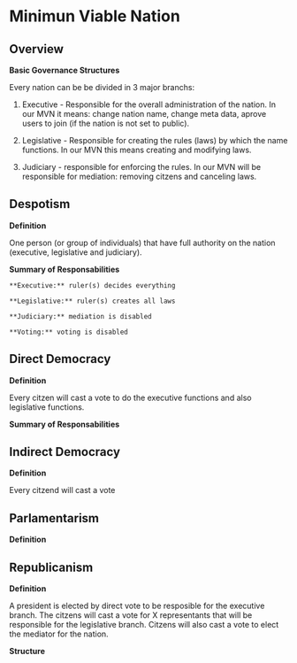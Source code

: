 # Minimun Viable Nation

## Overview

**Basic Governance Structures**

Every nation can be be divided in 3 major branchs:

1. Executive - Responsible for the overall administration of the nation. In our MVN it means: change nation name, change meta data, aprove users to join (if the nation is not set to public).

2. Legislative - Responsible for creating the rules (laws) by which the name functions. In our MVN this means creating and modifying laws.


3. Judiciary - responsible for enforcing the rules. In our MVN will be responsible for mediation: removing citzens and canceling laws.


## Despotism

**Definition**

One person (or group of individuals) that have full authority on the nation (executive, legislative and judiciary).

**Summary of Responsabilities**

````
**Executive:** ruler(s) decides everything
````

````
**Legislative:** ruler(s) creates all laws
````

````
**Judiciary:** mediation is disabled
````

````
**Voting:** voting is disabled
````

## Direct Democracy

**Definition**

Every citzen will cast a vote to do the executive functions and also legislative functions.

**Summary of Responsabilities**


## Indirect Democracy

**Definition**

Every citzend will cast a vote



## Parlamentarism

**Definition**




## Republicanism

**Definition**

A president is elected by direct vote to be resposible for the executive branch.
The citzens will cast a vote for X representants that will be responsible for the legislative branch.
Citzens will also cast a vote to elect the mediator for the nation.

**Structure**




